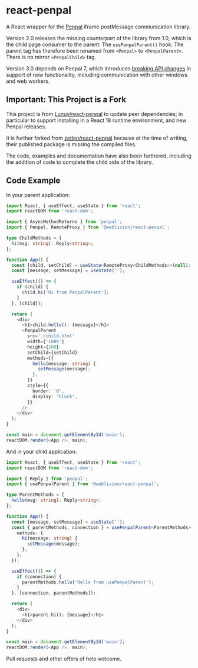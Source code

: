# react-penpal

A React wrapper for the [Penpal](https://github.com/Aaronius/penpal) iframe
postMessage communication library.

Version 2.0 releases the missing counterpart of the library from 1.0, which is
the child page consumer to the parent: The `usePenpalParent()` hook. The parent
tag has therefore been renamed from `<Penpal>` to `<PenpalParent>`. There is no
mirror `<PenpalChild>` tag.

Version 3.0 depends on Penpal 7, which introduces
[breaking API changes](https://github.com/Aaronius/penpal/releases/tag/v7.0.0)
in support of new functionality, including communication with other windows and
web workers.

## Important: This Project is a Fork

This project is from [Lunuy/react-penpal](https://github.com/Lunuy/react-penpal)
to update peer dependencies; in particular to support installing in a React 18
runtime environment, and new Penpal releases.

It is further forked from
[zetlen/react-penpal](https://github.com/zetlen/react-penpal) because at the
time of writing, their published package is missing the compiled files.

The code, examples and documentation have also been furthered, including the
addition of code to complete the child side of the library.

## Code Example

In your parent application:

```ts
import React, { useEffect, useState } from 'react';
import reactDOM from 'react-dom';

import { AsyncMethodReturns } from 'penpal';
import { Penpal, RemoteProxy } from '@weblivion/react-penpal';

type ChildMethods = {
  hi(msg: string): Reply<string>;
};

function App() {
  const [child, setChild] = useState<RemoteProxy<ChildMethods>>(null);
  const [message, setMessage] = useState('');

  useEffect(() => {
    if (child) {
      child.hi('Hi from PenpalParent');
    }
  }, [child]);

  return (
    <div>
      <h1>child.hello(): {message}</h1>
      <PenpalParent
        src='./child.html'
        width={'100%'}
        height={200}
        setChild={setChild}
        methods={{
          hello(message: string) {
            setMessage(message);
          },
        }}
        style={{
          border: '0',
          display: 'block',
        }}
      />
    </div>
  );
}

const main = document.getElementById('main');
reactDOM.render(<App />, main);
```

And in your child application:

```ts
import React, { useEffect, useState } from 'react';
import reactDOM from 'react-dom';

import { Reply } from 'penpal';
import { usePenpalParent } from '@weblivion/react-penpal';

type ParentMethods = {
  hello(msg: string): Reply<string>;
};

function App() {
  const [message, setMessage] = useState('');
  const { parentMethods, connection } = usePenpalParent<ParentMethods>({
    methods: {
      hi(message: string) {
        setMessage(message);
      },
    },
  });

  useEffect(() => {
    if (connection) {
      parentMethods.hello('Hello from usePenpalParent');
    }
  }, [connection, parentMethods]);

  return (
    <div>
      <h1>parent.hi(): {message}</h1>
    </div>
  );
}

const main = document.getElementById('main');
reactDOM.render(<App />, main);
```

Pull requests and other offers of help welcome.
